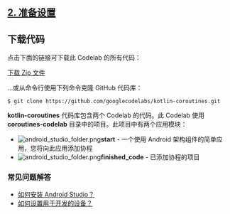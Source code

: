 ## [2. 准备设置](https://developer.android.com/codelabs/kotlin-coroutines?continue=https%3A%2F%2Fdeveloper.android.com%2Fcourses%2Fpathways%2Fandroid-coroutines%23codelab-https%3A%2F%2Fdeveloper.android.com%2Fcodelabs%2Fkotlin-coroutines&hl=zh-cn#1)

## **下载代码**

点击下面的链接可下载此 Codelab 的所有代码：

[下载 Zip 文件](https://github.com/googlecodelabs/kotlin-coroutines/archive/master.zip)

…或从命令行使用下列命令克隆 GitHub 代码库：

```
$ git clone https://github.com/googlecodelabs/kotlin-coroutines.git
```

**kotlin-coroutines** 代码库包含两个 Codelab 的代码。此 Codelab 使用 **coroutines-codelab** 目录中的项目。此项目中有两个应用模块：

- ![android_studio_folder.png](https://developer.android.com/static/codelabs/kotlin-coroutines/img/a1beacb239657647.png?hl=zh-cn)**start** - 一个使用 Android 架构组件的简单应用，您将向此应用添加协程
- ![android_studio_folder.png](https://developer.android.com/static/codelabs/kotlin-coroutines/img/a1beacb239657647.png?hl=zh-cn)**finished_code** - 已添加协程的项目

### 常见问题解答

- [如何安装 Android Studio？](https://developer.android.com/studio/?hl=zh-cn)
- [如何设置用于开发的设备？](http://developer.android.com/tools/device.html?hl=zh-cn)